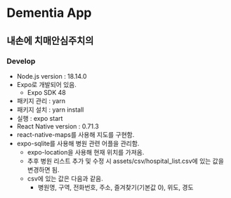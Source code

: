 # Dementia App
## 내손에 치매안심주치의
### Develop
* Node.js version : 18.14.0
* Expo로 개발되어 있음.
    * Expo SDK 48
* 패키지 관리 : yarn
* 패키지 설치 : yarn install
* 실행 : expo start
* React Native version : 0.71.3
* react-native-maps를 사용해 지도를 구현함.
* expo-sqlite를 사용해 병원 관련 어플을 관리함.
    * expo-location을 사용해 현재 위치를 가져옴.
    * 추후 병원 리스트 추가 및 수정 시 assets/csv/hospital_list.csv에 있는 값을 변경하면 됨.
    * csv에 있는 값은 다음과 같음.
        * 병원명, 구역, 전화번호, 주소, 즐겨찾기(기본값 0), 위도, 경도
        